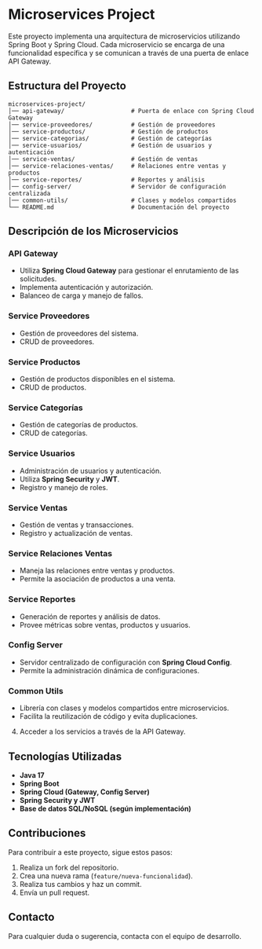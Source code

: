 # Microservices Project

Este proyecto implementa una arquitectura de microservicios utilizando Spring Boot y Spring Cloud. Cada microservicio se encarga de una funcionalidad específica y se comunican a través de una puerta de enlace API Gateway.

## Estructura del Proyecto

```
microservices-project/
│── api-gateway/                   # Puerta de enlace con Spring Cloud Gateway
│── service-proveedores/           # Gestión de proveedores
│── service-productos/             # Gestión de productos
│── service-categorias/            # Gestión de categorías
│── service-usuarios/              # Gestión de usuarios y autenticación
│── service-ventas/                # Gestión de ventas
│── service-relaciones-ventas/     # Relaciones entre ventas y productos
│── service-reportes/              # Reportes y análisis
│── config-server/                 # Servidor de configuración centralizada
│── common-utils/                  # Clases y modelos compartidos
└── README.md                      # Documentación del proyecto
```

## Descripción de los Microservicios

### API Gateway
- Utiliza **Spring Cloud Gateway** para gestionar el enrutamiento de las solicitudes.
- Implementa autenticación y autorización.
- Balanceo de carga y manejo de fallos.

### Service Proveedores
- Gestión de proveedores del sistema.
- CRUD de proveedores.

### Service Productos
- Gestión de productos disponibles en el sistema.
- CRUD de productos.

### Service Categorías
- Gestión de categorías de productos.
- CRUD de categorías.

### Service Usuarios
- Administración de usuarios y autenticación.
- Utiliza **Spring Security** y **JWT**.
- Registro y manejo de roles.

### Service Ventas
- Gestión de ventas y transacciones.
- Registro y actualización de ventas.

### Service Relaciones Ventas
- Maneja las relaciones entre ventas y productos.
- Permite la asociación de productos a una venta.

### Service Reportes
- Generación de reportes y análisis de datos.
- Provee métricas sobre ventas, productos y usuarios.

### Config Server
- Servidor centralizado de configuración con **Spring Cloud Config**.
- Permite la administración dinámica de configuraciones.

### Common Utils
- Librería con clases y modelos compartidos entre microservicios.
- Facilita la reutilización de código y evita duplicaciones.


4. Acceder a los servicios a través de la API Gateway.

## Tecnologías Utilizadas
- **Java 17**
- **Spring Boot**
- **Spring Cloud (Gateway, Config Server)**
- **Spring Security y JWT**
- **Base de datos SQL/NoSQL (según implementación)**

## Contribuciones
Para contribuir a este proyecto, sigue estos pasos:
1. Realiza un fork del repositorio.
2. Crea una nueva rama (`feature/nueva-funcionalidad`).
3. Realiza tus cambios y haz un commit.
4. Envía un pull request.

## Contacto
Para cualquier duda o sugerencia, contacta con el equipo de desarrollo.

